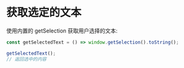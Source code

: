 # 获取选定的文本

使用内置的 getSelection 获取用户选择的文本:

```js
const getSelectedText = () => window.getSelection().toString();

getSelectedText();
// 返回选中的内容
```
